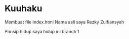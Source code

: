 # Kuuhaku
Membuat file index.html
Nama asli saya Rezky Zulfiansyah

Prinsip hidup saya hidup
ini branch 1
